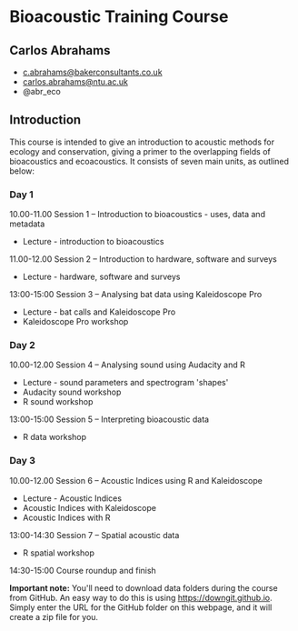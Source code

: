 # Bioacoustic Training Course

## Carlos Abrahams

- c.abrahams@bakerconsultants.co.uk
- carlos.abrahams@ntu.ac.uk
- @abr_eco

## Introduction 
This course is intended to give an introduction to acoustic methods for ecology and conservation, giving a primer to the overlapping fields of bioacoustics and ecoacoustics. It consists of seven main units, as outlined below:

### Day 1

10.00-11.00 Session 1 – Introduction to bioacoustics -  uses, data and metadata

- Lecture - introduction to bioacoustics

11.00-12.00 Session 2 – Introduction to hardware, software and surveys

- Lecture - hardware, software and surveys

13:00-15:00 Session 3 – Analysing bat data using Kaleidoscope Pro

- Lecture - bat calls and Kaleidoscope Pro
- Kaleidoscope Pro workshop

 

### Day 2

10.00-12.00 Session 4 – Analysing sound using Audacity and R 

- Lecture - sound parameters and spectrogram 'shapes'
- Audacity sound workshop
- R sound workshop

13:00-15:00 Session 5 – Interpreting bioacoustic data 

- R data workshop

 

### Day 3

10.00-12.00 Session 6 – Acoustic Indices using R and Kaleidoscope 

- Lecture - Acoustic Indices
- Acoustic Indices with Kaleidoscope
- Acoustic Indices with R

13:00-14:30 Session 7 – Spatial acoustic data 

- R spatial workshop

14:30-15:00 Course roundup and finish  



**Important note:** You'll need to download data folders during the course from GitHub.  An easy way to do this is using https://downgit.github.io. Simply enter the URL for the GitHub folder on this webpage, and it will create a zip file for you.
